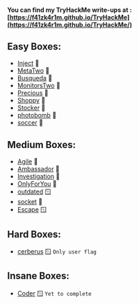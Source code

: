 #### You can find my TryHackMe write-ups at : [https://f41zk4r1m.github.io/TryHackMe](https://f41zk4r1m.github.io/TryHackMe/)



## Easy Boxes:

  - [Inject](https://f41zk4r1m.github.io/HackTheBox/Inject) 🐧
  - [MetaTwo](https://f41zk4r1m.github.io/HackTheBox/MetaTwo) 🐧
  - [Busqueda](https://f41zk4r1m.github.io/HackTheBox/Busqueda) 🐧
  - [MonitorsTwo](https://f41zk4r1m.github.io/HackTheBox/MonitorsTwo) 🐧
  - [Precious](https://f41zk4r1m.github.io/HackTheBox/Precious) 🐧
  - [Shoppy](https://f41zk4r1m.github.io/HackTheBox/Shoppy) 🐧
  - [Stocker](https://f41zk4r1m.github.io/HackTheBox/Stocker) 🐧
  - [photobomb](https://f41zk4r1m.github.io/HackTheBox/photobomb) 🐧
  - [soccer](https://f41zk4r1m.github.io/HackTheBox/soccer) 🐧



## Medium Boxes:

  - [Agile](https://f41zk4r1m.github.io/HackTheBox/Agile) 🐧
  - [Ambassador](https://f41zk4r1m.github.io/HackTheBox/Ambassador) 🐧
  - [Investigation](https://f41zk4r1m.github.io/HackTheBox/Investigation) 🐧
  - [OnlyForYou](https://f41zk4r1m.github.io/HackTheBox/OnlyForYou) 🐧
  - [outdated](https://f41zk4r1m.github.io/HackTheBox/outdated) 🪟
  - [socket](https://f41zk4r1m.github.io/HackTheBox/socket) 🐧
  - [Escape](https://f41zk4r1m.github.io/HackTheBox/socket/Escape) 🪟

## Hard Boxes:

  - [cerberus](https://f41zk4r1m.github.io/HackTheBox/cerberus) 🪟 ```Only user flag```

## Insane Boxes:

  - [Coder](https://f41zk4r1m.github.io/HackTheBox/Coder) 🪟 ```Yet to complete```
